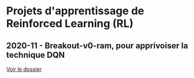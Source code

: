 # Projets d'apprentissage de Reinforced Learning (RL)

## 2020-11 - Breakout-v0-ram, pour apprivoiser la technique DQN
[Voir le dossier ](https://github.com/jsparent/ai-rl/breakout/)


